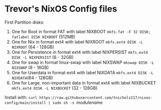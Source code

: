 # Trevor's NixOS Config files

First Partition disks:
1. One for Boot in format FAT with label NIXBOOT `mkfs.fat -F 32 DISK; fatlabel DISK NIXBOOT` (512MB)
2. One for Nix in format ext4 with label NIXROOT `mkfs.ext4 DISK -L NIXROOT` (64 - 128GB)
3. One for Persistence in format ext4 with label NIXPERSIST `mkfs.ext4 DISK -L NIXPERSIST` (6 - 32GB)
4. One for swap in format linux-swap with label NIXSWAP `mkswap DISK -L NIXSWAP` (8 - 16GB)
5. One for Userdata in format ext4 with label NIXDATA `mkfs.ext4 DISK -L NIXDATA`(64 - 128GB)
6. One for Large, non-important data in format ext4 with label NIXBUCKET `mkfs.ext4 DISK -L NIXBUCKET` (32 - 128GB)

Install with: `curl https://raw.githubusercontent.com/tnichols217/nixos-config/main/install | sudo sh -s `_modulename_
